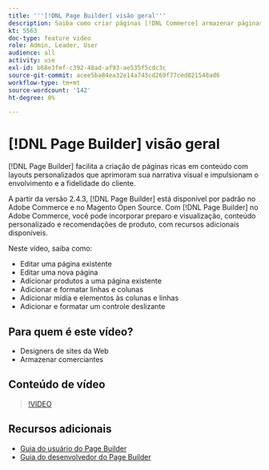 ```yaml
---
title: '''[!DNL Page Builder] visão geral'''
description: Saiba como criar páginas [!DNL Commerce] armazenar páginas no Administrador usando [!DNL Page Builder].
kt: 5563
doc-type: feature video
role: Admin, Leader, User
audience: all
activity: use
exl-id: b68e3fef-c392-48ad-af93-ae535f5cdc3c
source-git-commit: acee5ba84ea32e14a743cd269f77ced821548ad6
workflow-type: tm+mt
source-wordcount: '142'
ht-degree: 0%

---
```


# [!DNL Page Builder] visão geral

[!DNL Page Builder] facilita a criação de páginas ricas em conteúdo com layouts personalizados que aprimoram sua narrativa visual e impulsionam o envolvimento e a fidelidade do cliente.

A partir da versão 2.4.3, [!DNL Page Builder] está disponível por padrão no Adobe Commerce e no Magento Open Source. Com [!DNL Page Builder] no Adobe Commerce, você pode incorporar preparo e visualização, conteúdo personalizado e recomendações de produto, com recursos adicionais disponíveis.

Neste vídeo, saiba como:

- Editar uma página existente
- Editar uma nova página
- Adicionar produtos a uma página existente
- Adicionar e formatar linhas e colunas
- Adicionar mídia e elementos às colunas e linhas
- Adicionar e formatar um controle deslizante

## Para quem é este vídeo?

- Designers de sites da Web
- Armazenar comerciantes

## Conteúdo de vídeo

>[!VIDEO](https://video.tv.adobe.com/v/343781?quality=12&learn=on)

## Recursos adicionais

- [Guia do usuário do Page Builder](https://docs.magento.com/user-guide/cms/page-builder.html)
- [Guia do desenvolvedor do Page Builder](https://devdocs.magento.com/page-builder/docs/index.html)
